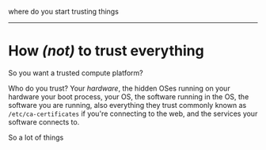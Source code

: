 where do you start trusting things

---

# How _(not)_ to trust everything

So you want a trusted compute platform?

Who do you trust?
Your _hardware_, the hidden OSes running on your hardware
your boot process, your OS,
the software running in the OS,
the software you are running,
also everything they trust
commonly known as `/etc/ca-certificates` if you're connecting to the web,
and the services your software connects to.

So a lot of things
